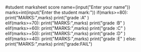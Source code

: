 #student  marksheet score
name=(input("Enter your name"))
marks=int(input("Enter the student mark:"))
if(marks>=80):
   print("MARKS:",marks)
   print("grade :A" )  
elif(marks>=70):
   print("MARKS:",marks)
   print("grade :B" )  
elif(marks>=60):
   print("MARKS:",marks)
   print("grade :C" )  
elif(marks>=50):
   print("MARKS:",marks)
   print("grade :D" )   
elif(marks>=40):
   print("MARKS:",marks)
   print("grade :E" ) 
else:
    print("MARKS:",marks)
    print("grade:FAIL")

